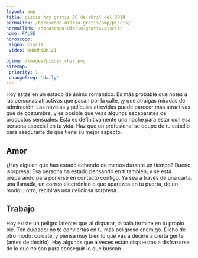 ```yaml
---
layout: amp
title: piscis hoy gratis 26 de abril del 2018 
permalink: /horoscopo-diario-gratis/amp/piscis/
normallink: /horoscopo-diario-gratis/piscis/
home: FALSE
horoscopo:
 signo: piscis
 video: KH0dhdDh1zI

ogimg: /images/piscis_char.png
sitemap:
 priority: 1
 changefreq: 'daily'
---
```



Hoy estás en un estado de ánimo romántico. Es más probable que notes a las personas atractivas que pasan por la calle, ¡y que atraigas miradas de admiración! Las novelas y películas atrevidas puede parecer más atractivas que de costumbre, y es posible que veas algunos escaparates de productos sensuales. Esta es definitivamente una noche para estar con esa persona especial en tu vida. Haz que un profesional se ocupe de tu cabello para asegurarte de que tiene su mejor aspecto.

## Amor

¿Hay alguien que has estado echando de menos durante un tiempo? Bueno, ¡sorpresa! Esa persona ha estado pensando en ti también, y se está preparando para ponerse en contacto contigo. Ya sea a través de una carta, una llamada, un correo electrónico o que aparezca en tu puerta, de un modo u otro, recibirás una deliciosa sorpresa.

## Trabajo

Hoy existe un peligro latente: que al disparar, la bala termine en tu propio pie. Ten cuidado: no te conviertas en tu más peligroso enemigo. Dicho de otro modo: cuídate, y piensa muy bien lo que vas a decirle a cierta gente (antes de decirlo). Hay algunos que a veces están dispuestos a disfrazarse de lo que no son para conseguir lo que buscan.